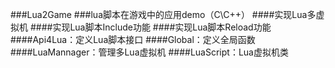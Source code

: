 ###Lua2Game
###lua脚本在游戏中的应用demo（C\C++）
####实现Lua多虚拟机
####实现Lua脚本Include功能
####实现Lua脚本Reload功能
####Api4Lua：定义Lua脚本接口
####Global：定义全局函数
####LuaMannager：管理多Lua虚拟机
####LuaScript：Lua虚拟机类
